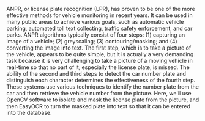 ANPR, or license plate recognition (LPR), has proven to be one of the more effective methods for vehicle monitoring in recent years. It can be used in many public areas to achieve various goals, such as automatic vehicle parking, automated toll text collecting, traffic safety enforcement, and car parks.
ANPR algorithms typically consist of four steps: (1) capturing an image of a vehicle; (2) greyscaling; (3) contouring/masking; and (4) converting the image into text. The first step, which is to take a picture of the vehicle, appears to be quite simple, but it is actually a very demanding task because it is very challenging to take a picture of a moving vehicle in real-time so that no part of it, especially the license plate, is missed.
The ability of the second and third steps to detect the car number plate and distinguish each character determines the effectiveness of the fourth step. These systems use various techniques to identify the number plate from the car and then retrieve the vehicle number from the picture. Here, we'll use OpenCV software to isolate and mask the license plate from the picture, and then EasyOCR to turn the masked plate into text so that it can be entered into the database.
